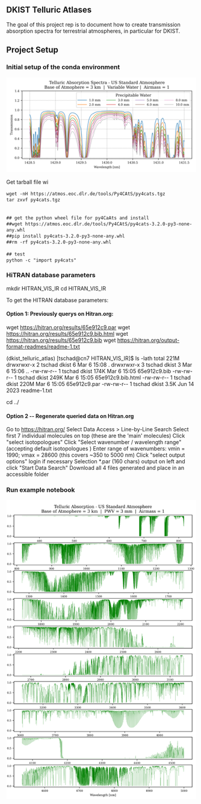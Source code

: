 ## DKIST Telluric Atlases

The goal of this project rep is to document how to create transmission absorption spectra for terrestrial atmospheres, in particular for DKIST. 

## Project Setup 

### Initial setup of the conda environment 

![1430 nm telluric spectra](./telluric_spectra_1430nm.png)

Get tarball file wi

```
wget -nH https://atmos.eoc.dlr.de/tools/Py4CAtS/py4cats.tgz
tar zxvf py4cats.tgz


## get the python wheel file for py4CaAts and install
##wget https://atmos.eoc.dlr.de/tools/Py4CAtS/py4cats-3.2.0-py3-none-any.whl
##pip install py4cats-3.2.0-py3-none-any.whl
##rm -rf py4cats-3.2.0-py3-none-any.whl

## test 
python -c "import py4cats"

```

### HiTRAN database parameters 

mkdir HITRAN_VIS_IR 
cd HITRAN_VIS_IR

To get the HITRAN database parameters:

#### Option 1:  Previously querys on Hitran.org: 

wget https://hitran.org/results/65e912c9.par
wget https://hitran.org/results/65e912c9.bib.html
wget https://hitran.org/results/65e912c9.bib
wget https://hitran.org/output-format-readmes/readme-1.txt

(dkist_telluric_atlas) [tschad@cn7 HITRAN_VIS_IR]$ ls -lath 
total 221M
drwxrwxr-x 2 tschad dkist    6 Mar  6 15:08 .
drwxrwxr-x 3 tschad dkist    3 Mar  6 15:06 ..
-rw-rw-r-- 1 tschad dkist 174K Mar  6 15:05 65e912c9.bib
-rw-rw-r-- 1 tschad dkist 249K Mar  6 15:05 65e912c9.bib.html
-rw-rw-r-- 1 tschad dkist 220M Mar  6 15:05 65e912c9.par
-rw-rw-r-- 1 tschad dkist 3.5K Jun 14  2023 readme-1.txt

cd ../

#### Option 2 -- Regenerate queried data on Hitran.org 

Go to https://hitran.org/ 
Select Data Access > Line-by-Line Search 
Select first 7 individual molecules on top (these are the 'main' molecules)
Click "select isotopologues"
Click "Select wavenumber / wavelength range" (accepting default isotopologues )
Enter range of wavenumbers:  vmin = 1990; vmax = 28600 (this covers ~350 to 5000 nm)
Click "select output options"
login if necessary 
Selection *.par (160 chars) output on left and click "Start Data Search"
Download all 4 files generated and place in an accessible folder 

### Run example notebook 


![VIS IR telluric spectra](./telluric_spectra_vis_ir_3mm_1airmass.png)
